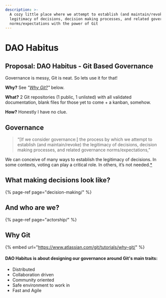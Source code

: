 ```yaml
---
description: >-
  A cozy little place where we attempt to establish (and maintain/revoke) the
  legitimacy of decisions, decision making processes, and related governance
  norms/expectations with the power of Git
---
```


# DAO Habitus

## Proposal: DAO Habitus - Git Based Governance

Governance is messy, Git is neat. So lets use it for that!

**Why?** See _"_[_Why Git?_](https://parrachia.gitbook.io/dao-habitus/#why-git)_"_ below. 

**What?** 2 Git repositories \(1 public, 1 unlisted\) with all validated documentation, blank files for those yet to come + a kanban, somehow. 

**How?** Honestly I have no clue.

## Governance

> “\[If we consider governance:\] the process by which we attempt to establish \(and maintain/revoke\) the legitimacy of decisions, decision making processes, and related governance norms/expectations,”

We can conceive of many ways to establish the legitimacy of decisions. In some contexts, voting can play a critical role. In others, it’s not needed.[\*](https://www.tonysheng.com/voting-governance)

## What making decisions look like?

{% page-ref page="decision-making/" %}

## And who are we?

{% page-ref page="actorship/" %}

## Why Git

{% embed url="https://www.atlassian.com/git/tutorials/why-git/" %}



#### DAO Habitus is about designing our governance around Git's main traits:

* Distributed
* Collaboration driven
* Community oriented
* Safe environment to work in
* Fast and Agile





